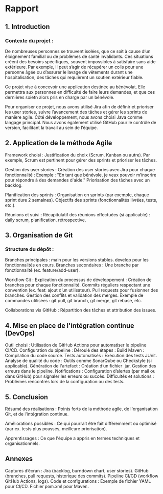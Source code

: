 # Rapport


## 1. Introduction

### Contexte du projet :

De nombreuses personnes se trouvent isolées, que ce soit à cause d’un éloignement familial ou de problèmes de santé invalidants. Ces situations créent des besoins spécifiques, souvent impossibles à satisfaire sans aide extérieure. Par exemple, il peut s’agir de récupérer un colis pour une personne âgée ou d’assurer le lavage de vêtements durant une hospitalisation, des tâches qui requièrent un soutien extérieur fiable.


Ce projet vise à concevoir une application destinée au bénévolat. Elle permettra aux personnes en difficulté de faire leurs demandes, et que ces dernières soietn alors pris en charge par un bénévole.

Pour organiser ce projet, nous avons utilisé Jira afin de définir et prioriser les user stories, suivre l’avancement des tâches et gérer les sprints de manière agile. Côté développement, nous avons choisi Java comme langage principal. Nous avons également utilisé GitHub pour le contrôle de version, facilitant la travail au sein de l’équipe.

## 2. Application de la méthode Agile
Framework choisi :
Justification du choix (Scrum, Kanban ou autre). Par exemple, Scrum est pertinent pour gérer des sprints et prioriser les tâches.

Gestion des user stories :
Création des user stories avec Jira pour chaque fonctionnalité :
Exemple : "En tant que bénévole, je veux pouvoir m'inscrire pour répondre à des demandes d'aide."
Priorisation des tâches avec un backlog.

Planification des sprints :
Organisation en sprints (par exemple, chaque sprint dure 2 semaines).
Objectifs des sprints (fonctionnalités livrées, tests, etc.).

Réunions et suivi :
Récapitulatif des réunions effectuées (si applicable) : daily scrum, planification, rétrospective.

## 3. Organisation de Git
### Structure du dépôt :
Branches principales :
main pour les versions stables.
develop pour les fonctionnalités en cours.
Branches secondaires :
Une branche par fonctionnalité (ex. feature/add-user).

Workflow Git :
Explication du processus de développement :
Création de branches pour chaque fonctionnalité.
Commits réguliers respectant une convention (ex. feat: ajout d’un utilisateur).
Pull requests pour fusionner des branches.
Gestion des conflits et validation des merges.
Exemple de commandes utilisées :
git pull, git branch, git merge, git rebase, etc.

Collaborations via GitHub :
Répartition des tâches et attribution des issues.

## 4. Mise en place de l'intégration continue (DevOps)

Outil choisi :
Utilisation de GitHub Actions pour automatiser le pipeline CI/CD.
Configuration du pipeline :
Déroulé des étapes :
Build Maven : Compilation du code source.
Tests automatisés : Exécution des tests JUnit.
Analyse de qualité du code : Outils comme SonarQube ou Checkstyle (si applicable).
Génération de l'artefact : Création d’un fichier .jar.
Gestion des erreurs dans le pipeline.
Notifications :
Configuration d’alertes (par mail ou dans GitHub) pour signaler les erreurs ou succès.
Difficultés et solutions :
Problèmes rencontrés lors de la configuration ou des tests.

## 5. Conclusion
Résumé des réalisations :
Points forts de la méthode agile, de l'organisation Git, et de l'intégration continue.

Améliorations possibles :
Ce qui pourrait être fait différemment ou optimisé (par ex. tests plus poussés, meilleure priorisation).

Apprentissages :
Ce que l'équipe a appris en termes techniques et organisationnels.


## Annexes
Captures d’écran :
Jira (backlog, burndown chart, user stories).
GitHub (branches, pull requests, historique des commits).
Pipeline CI/CD (workflow GitHub Actions, logs).
Code et configurations :
Exemple de fichier YAML pour CI/CD.
Fichier pom.xml pour Maven.